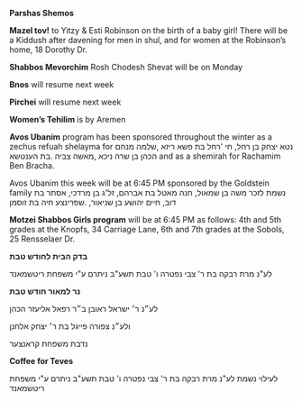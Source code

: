 **Parshas Shemos**

**Mazel tov!** to Yitzy & Esti Robinson on the birth of a baby girl! There will be a 
Kiddush after davening for men in shul, and for women at the Robinson’s home, 18 
Dorothy Dr.

**Shabbos Mevorchim** Rosh Chodesh Shevat will be on Monday

**Bnos** will resume next week

**Pirchei** will resume next week

**Women’s Tehilim** is by Aremen 

**Avos Ubanim** program has been sponsored throughout the winter as a zechus refuah shelayma for
נטא יצחק בן רחל, חי 'רחל בת פשא ריזא ,שלמה מנחם הכהן בן שרה ניכא ,מאשה צביה 
.בת הענטשא
and as a shemirah for Rachamim Ben Bracha.

Avos Ubanim this week will be at 6:45 PM sponsored by the Goldstein family נשמת לזכר
משה בן שמאול, חנה מאטל בת אברהם, זל'ג בן מרדכי, אסתר בת דוב, חיים יהושע בן שניאור, 
.שפרינצע חיה בת זוסמן


**Motzei Shabbos Girls program** will be at 6:45 PM as follows: 4th and 5th grades at 
the Knopfs, 34 Carriage Lane, 6th and 7th grades at the Sobols, 25 Rensselaer Dr.

**בדק הבית לחודש טבת**

לע"נ מרת רבקה בת ר' צבי
נפטרה ו' טבת תשע"ב
ניתרם ע"י משפחת
ריטשמאנד

**נר למאור
חודש טבת** 

לע״נ ר׳ ישראל ראובן ב״ר
רפאל אליעזר הכהן

ולע״נ צפורה פייגל בת ר׳
יצחק אלחנן

נדבת משפחת קראנצער


**Coffee for Teves**  

לעילוי נשמת
לע"נ מרת רבקה בת ר' צבי
נפטרה ו' טבת תשע"ב
ניתרם ע"י משפחת
ריטשמאנד 
